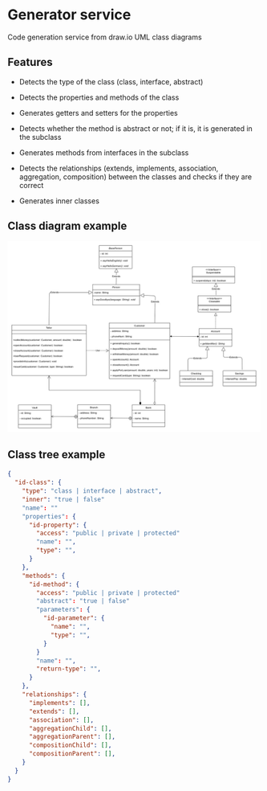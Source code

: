 # Generator service

Code generation service from draw.io UML class diagrams

## Features

- Detects the type of the class (class, interface, abstract)

- Detects the properties and methods of the class

- Generates getters and setters for the properties

- Detects whether the method is abstract or not; if it is, it is generated in the subclass

- Generates methods from interfaces in the subclass

- Detects the relationships (extends, implements, association, aggregation, composition) between the classes and checks if they are correct

- Generates inner classes

## Class diagram example

<div style="display: inline-block">
    <img src="./.github/example_class_diagram.jpg" alt="Example class diagram"/>
</div>

## Class tree example

```json
{
  "id-class": {
    "type": "class | interface | abstract",
    "inner": "true | false"
    "name": ""
    "properties": {
      "id-property": {
        "access": "public | private | protected"
        "name": "",
        "type": "",
      }
    },
    "methods": {
      "id-method": {
        "access": "public | private | protected"
        "abstract": "true | false"
        "parameters": {
          "id-parameter": {
            "name": "",
            "type": "",
          }
        }
        "name": "",
        "return-type": "",
      }
    },
    "relationships": {
      "implements": [],
      "extends": [],
      "association": [],
      "aggregationChild": [],
      "aggregationParent": [],
      "compositionChild": [],
      "compositionParent": [],
    }
  }
}

```

